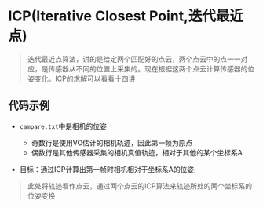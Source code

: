 # ICP(Iterative Closest Point,迭代最近点)
> 迭代最近点算法，讲的是给定两个匹配好的点云，两个点云中的点一一对应，是传感器从不同的位置上采集的。现在根据这两个点云计算传感器的位姿变化。ICP的求解可以看看十四讲

## 代码示例

- `campare.txt`中是相机的位姿
	- 奇数行是使用VO估计的相机轨迹，因此第一帧为原点
	- 偶数行是其他传感器采集的相机真值轨迹，相对于其他的某个坐标系A

- 目标：通过ICP计算出第一帧时相机相对于坐标系A的位姿;

> 此处将轨迹看作点云，通过两个点云的ICP算法来轨迹所处的两个坐标系的位姿变换


